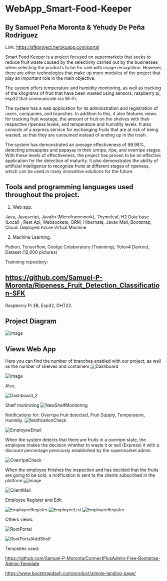 # WebApp_Smart-Food-Keeper

## By Samuel Peña Moronta & Yehudy De Peña Rodríguez

Link: https://sfkproject.herokuapp.com/portal 

Smart Food Keeper is a project focused on supermarkets that seeks to reduce fruit waste caused by the selectivity carried out by the businesses when selecting the products to be for sale with image recognition. However, there are other technologies that make up more modules of the project that play an important role in the main objective. 

The system offers temperature and humidity monitoring, as well as tracking of the kilograms of fruit that have been wasted using sensors, raspberry pi, esp32 that communicate via Wi-Fi.

The system has a web application for its administration and registration of users, companies, and branches. In addition to this, it also features views for tracking fruit wastage, the amount of fruit on the shelves with their respective ripeness levels, and temperature and humidity levels. It also consists of a express service for exchanging fruits that are at risk of being wasted, so that they are consumed instead of ending up in the trash. 

The system has demonstrated an average effectiveness of 98.98%, detecting pineapples and papayas in their unripe, ripe, and overripe stages. With these levels of effectiveness, the project has proven to be an effective application for the detection of maturity. It also demonstrates the ability of artificial intelligence to recognize fruits at different stages of ripeness, which can be used in many innovative solutions for the future. 

## Tools and programming languages used throughout the project.
1) Web app. 

  Java, Javascript, Javalin (Microframework), Thymeleaf, H2 Data base (Local) , Rest Api, Websockets, ORM, Hibernate, Javax Mail, Bootstrap, Cloud: Deployed Azure Virtual Machine
  
2) Machine Learning. 
  
  Python, Tensorflow, Goolge Colaboratory (Trainning), Yolov4 Darknet, Dataset (12,000 pictures)
  
  Trainning repository:
  
  https://github.com/Samuel-P-Moronta/Ripeness_Fruit_Detection_Classification-SFK
----------------------------------------------------------------------

Raspberry Pi 3B, Esp32, DHT22.

## Project Diagram 

![image](https://user-images.githubusercontent.com/55027470/164112652-caccc324-253a-454b-90ba-477fa261aa5f.png)


## Views Web App

Here you can find the number of branches enabled with our project, as well as the number of shelves and containers
![Dashboard](https://user-images.githubusercontent.com/55027470/164113094-81983039-e9a1-48cb-acba-790d5ba1ac94.PNG)

![image](https://user-images.githubusercontent.com/55027470/164116493-b7b6d941-231f-4fe7-93c1-c432fd56a11e.png)


Also, 

![Dashboard_2](https://user-images.githubusercontent.com/55027470/164114424-7facf83d-cf91-4fa9-a8a4-35c6b298109f.PNG)

Shelf moniroting
![NewShelfMonitoring](https://user-images.githubusercontent.com/55027470/164117100-5ad54377-d8c9-4fcc-941e-b2bb67d2bf9a.PNG)


Notifications for: Overripe fruit detected, Fruit Supply, Temperature, Humidiy. 
![NotificationCheck](https://user-images.githubusercontent.com/55027470/164114931-9d51a31c-d6f9-4f16-8fbb-eda07f292044.PNG)


![EmployeeEmail](https://user-images.githubusercontent.com/55027470/164115613-3bd8ee76-37fd-4b4e-b77e-72fec411e0d9.PNG)


When the system detects that there are fruits in a overripe state, the employee makes the decision whether to waste it or sell (Express) it with a discount percentage previously established by the supermarket admin.

![OverripeCheck](https://user-images.githubusercontent.com/55027470/164115157-0e6c6915-e110-45fb-8ebd-d26b2835626a.PNG)



When the employee finishes the inspection and has decided that the fruits are going to be sold, a notification is sent to the clients subscribed in the platform
![image](https://user-images.githubusercontent.com/55027470/164115955-f9d95251-f9a7-4af7-a7a7-81ed38dbb3cd.png)


![ClientMail](https://user-images.githubusercontent.com/55027470/164115550-928b0e54-73f6-4319-9ab7-e65da53d4033.PNG)


Employee Register and Edit 

![EmployeeRegister](https://user-images.githubusercontent.com/55027470/164114623-7709b7c0-e6d2-4f7d-8f5d-2515ef595ed9.PNG)
![EmployeeList](https://user-images.githubusercontent.com/55027470/164114635-b7db40fb-f6d9-4c29-ab05-79df1ed8262e.PNG)
![EmployeeRegister](https://user-images.githubusercontent.com/55027470/164114644-b19cf371-c66d-4267-abdb-b980d7b40ae6.PNG)


Others views:


![RootPortal](https://user-images.githubusercontent.com/55027470/164115803-ced745ec-3b0d-4ced-bfe4-f2ab9786b759.PNG)

![RootPortalAddShelf](https://user-images.githubusercontent.com/55027470/164115811-7cbbf61f-9c3d-4bd4-b92c-5a32e1919a96.PNG)



Templates used: 

https://github.com/Samuel-P-Moronta/ConnectPlusAdmin-Free-Bootstrap-Admin-Template

https://www.bootstrapdash.com/product/simple-landing-page/







